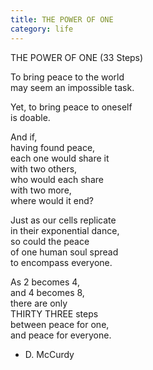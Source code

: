 ```yaml
---
title: THE POWER OF ONE
category: life
---
```


THE POWER OF ONE (33 Steps)  
  
To bring peace to the world  
may seem an impossible task.   
  
Yet, to bring peace to oneself  
is doable.  
  
And if,  
having found peace,  
each one would share it  
with two others,  
who would each share  
with two more,  
where would it end?  
  
Just as our cells replicate  
in their exponential dance,  
so could the peace   
of one human soul spread   
to encompass everyone.  
  
As 2 becomes 4,  
and 4 becomes 8,  
there are only  
THIRTY THREE steps  
between peace for one,  
and peace for everyone.  
  
- D. McCurdy  
  
  
  
